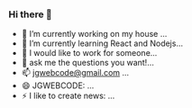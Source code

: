 ### Hi there 👋

<!--
**JGWebCode/JGWebCode** is a ✨ _special_ ✨ repository because its `README.md` (this file) appears on your GitHub profile.-->


- 🔭 I’m currently working on my house ...
- 🌱 I’m currently learning React and Nodejs...
- 🤔 I would like to work for someone...
- 💬 ask me the questions you want!...
- 📫 jgwebcode@gmail.com  ...
- 😄 JGWEBCODE: ...
- ⚡ I like to create news: ...
 

